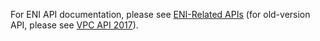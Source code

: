 For ENI API documentation, please see [ENI-Related APIs](http://intl.cloud.tencent.com/document/product/215/15755) (for old-version API, please see [VPC API 2017](http://intl.cloud.tencent.com/document/product/215/909)).
